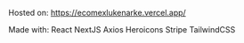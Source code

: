 Hosted on:
https://ecomexlukenarke.vercel.app/

Made with:
React
NextJS
Axios
Heroicons
Stripe
TailwindCSS
